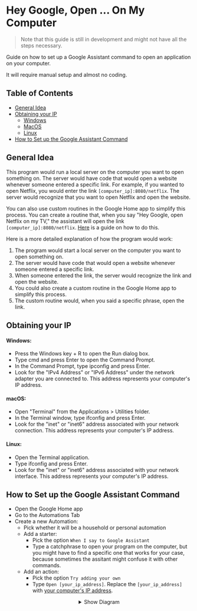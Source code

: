 # Hey Google, Open ... On My Computer
<blockquote>Note that this guide is still in development and might not have all the steps necessary.</blockquote>

Guide on how to set up a Google Assistant command to open an application on your computer.

It will require manual setup and almost no coding.

## Table of Contents
- [General Idea](#general-idea)
- [Obtaining your IP](#obtaining-your-ip)
  - [Windows](#windows)
  - [MacOS](#macos)
  - [Linux](#linux)
- [How to Set up the Google Assistant Command](#how-to-set-up-the-google-assistant-command)

## General Idea
This program would run a local server on the computer you want to open something on. The server would have code that would open a website whenever someone entered a specific link. For example, if you wanted to open Netflix, you would enter the link `[computer_ip]:8080/netflix`. The server would recognize that you want to open Netflix and open the website.

You can also use custom routines in the Google Home app to simplify this process. You can create a routine that, when you say "Hey Google, open Netflix on my TV," the assistant will open the link `[computer_ip]:8080/netflix`. [Here](#how-to-set-up-the-google-assistant-command) is a guide on how to do this.

Here is a more detailed explanation of how the program would work:

1. The program would start a local server on the computer you want to open something on.
2. The server would have code that would open a website whenever someone entered a specific link.
3. When someone entered the link, the server would recognize the link and open the website.
4. You could also create a custom routine in the Google Home app to simplify this process.
5. The custom routine would, when you said a specific phrase, open the link.

## Obtaining your IP
#### Windows:
- Press the Windows key + R to open the Run dialog box.
- Type cmd and press Enter to open the Command Prompt.
- In the Command Prompt, type ipconfig and press Enter.
- Look for the "IPv4 Address" or "IPv6 Address" under the network adapter you are connected to. This address represents your computer's IP address.

#### macOS:
- Open "Terminal" from the Applications > Utilities folder.
- In the Terminal window, type ifconfig and press Enter.
- Look for the "inet" or "inet6" address associated with your network connection. This address represents your computer's IP address.

#### Linux:
- Open the Terminal application.
- Type ifconfig and press Enter.
- Look for the "inet" or "inet6" address associated with your network interface. This address represents your computer's IP address.

## How to Set up the Google Assistant Command
- Open the Google Home app
- Go to the Automations Tab
- Create a new Automation:
  - Pick whether it will be a household or personal automation
  - Add a starter:
    - Pick the option `When I say to Google Assistant`
    - Type a catchphrase to open your program on the computer, but you might have to find a specific one that works for your case, because sometimes the assitant might confuse it with other commands.
  - Add an action:
    - Pick the option `Try adding your own`
    - Type `Open [your_ip_address]`. Replace the `[your_ip_address]` with [your computer's IP address](#obtaining-your-ip).
<div align="center">
  <details>
    <summary>Show Diagram</summary>
    <img src="/Images/google_home.png" alt="Google Home App" width="1200"/>
  </details>
</div>
